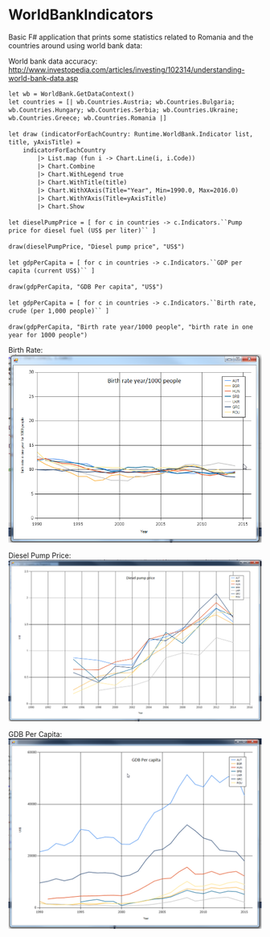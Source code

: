 # WorldBankIndicators
Basic F# application that prints some statistics related to Romania and the countries around using world bank data:

World bank data accuracy: http://www.investopedia.com/articles/investing/102314/understanding-world-bank-data.asp

```f#
let wb = WorldBank.GetDataContext()
let countries = [| wb.Countries.Austria; wb.Countries.Bulgaria; wb.Countries.Hungary; wb.Countries.Serbia; wb.Countries.Ukraine; wb.Countries.Greece; wb.Countries.Romania |]

let draw (indicatorForEachCountry: Runtime.WorldBank.Indicator list, title, yAxisTitle) = 
    indicatorForEachCountry 
        |> List.map (fun i -> Chart.Line(i, i.Code))
        |> Chart.Combine
        |> Chart.WithLegend true
        |> Chart.WithTitle(title)
        |> Chart.WithXAxis(Title="Year", Min=1990.0, Max=2016.0)
        |> Chart.WithYAxis(Title=yAxisTitle)
        |> Chart.Show
        
let dieselPumpPrice = [ for c in countries -> c.Indicators.``Pump price for diesel fuel (US$ per liter)`` ]
    
draw(dieselPumpPrice, "Diesel pump price", "US$")

let gdpPerCapita = [ for c in countries -> c.Indicators.``GDP per capita (current US$)`` ]
    
draw(gdpPerCapita, "GDB Per capita", "US$")

let gdpPerCapita = [ for c in countries -> c.Indicators.``Birth rate, crude (per 1,000 people)`` ]
    
draw(gdpPerCapita, "Birth rate year/1000 people", "birth rate in one year for 1000 people")   
```

Birth Rate:
![alt text](https://github.com/MihaiTheCoder/WorldBankIndicators/blob/master/WorldBankIndicators/Results/BirthRate.png "Birth rate")

Diesel Pump Price:
![alt text](https://github.com/MihaiTheCoder/WorldBankIndicators/blob/master/WorldBankIndicators/Results/DieselPumpPrice.png "Diesel Pump Price")

GDB Per Capita: 
![alt text](https://github.com/MihaiTheCoder/WorldBankIndicators/blob/master/WorldBankIndicators/Results/GDB%20Per%20Capita.png "GDB Per Capita")
